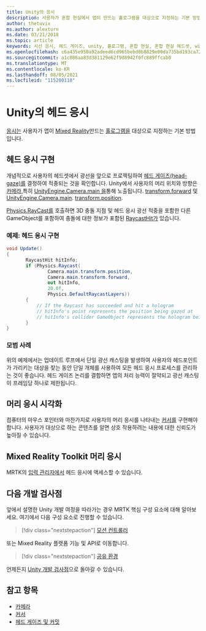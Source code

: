 ```yaml
---
title: Unity의 응시
description: 사용자가 혼합 현실에서 앱이 만드는 홀로그램을 대상으로 지정하는 기본 방법으로 응시 입력을 사용하는 방법을 알아봅니다.
author: thetuvix
ms.author: alexturn
ms.date: 03/21/2018
ms.topic: article
keywords: 시선 응시, 헤드 게이즈, unity, 홀로그램, 혼합 현실, 혼합 현실 헤드셋, windows mixed reality 헤드셋, 가상 현실 헤드셋, MRTK, Mixed Reality Toolkit
ms.openlocfilehash: c6a435e958a92adeed6cd965bebd0b8829e00da735bd193ca72a68acb9e0d6aa
ms.sourcegitcommit: a1c086aa83d381129e62f9d8942f0fc889ffcab0
ms.translationtype: MT
ms.contentlocale: ko-KR
ms.lasthandoff: 08/05/2021
ms.locfileid: "115200118"
---
```

# <a name="head-gaze-in-unity"></a>Unity의 헤드 응시

[응시는](../../design/gaze-and-commit.md) 사용자가 앱이 [Mixed Reality](../../discover/mixed-reality.md)만드는 [홀로그램을](../../discover/hologram.md) 대상으로 지정하는 기본 방법입니다.

## <a name="implementing-head-gaze"></a>헤드 응시 구현

개념적으로 사용자의 헤드셋에서 광선을 앞으로 프로젝팅하여 [헤드 게이즈(head-gaze)를](../../design/gaze-and-commit.md) 결정하여 적중되는 것을 확인합니다. Unity에서 사용자의 머리 위치와 방향은 [카메라,](camera-in-unity.md)특히 [UnityEngine.Camera.main 을](https://docs.unity3d.com/ScriptReference/Camera-main.html)통해 노출됩니다. [transform.forward](https://docs.unity3d.com/ScriptReference/Transform-forward.html) 및 [UnityEngine.Camera.main](https://docs.unity3d.com/ScriptReference/Camera-main.html). [transform.position](https://docs.unity3d.com/ScriptReference/Transform-position.html).

[Physics.RayCast를](https://docs.unity3d.com/ScriptReference/Physics.Raycast.html) 호출하면 3D 충돌 지점 및 헤드 응시 광선 적중을 포함한 다른 GameObject를 포함하여 충돌에 대한 정보가 포함된 [RaycastHit가](https://docs.unity3d.com/ScriptReference/RaycastHit.html) 있습니다.

### <a name="example-implement-head-gaze"></a>예제: 헤드 응시 구현

```cs
void Update()
{
       RaycastHit hitInfo;
       if (Physics.Raycast(
               Camera.main.transform.position,
               Camera.main.transform.forward,
               out hitInfo,
               20.0f,
               Physics.DefaultRaycastLayers))
       {
           // If the Raycast has succeeded and hit a hologram
           // hitInfo's point represents the position being gazed at
           // hitInfo's collider GameObject represents the hologram being gazed at
       }
}
```

### <a name="best-practices"></a>모범 사례

위의 예제에서는 업데이트 루프에서 단일 광선 캐스팅을 발생하여 사용자의 헤드포인트가 가리키는 대상을 찾는 동안 단일 개체를 사용하여 모든 헤드 응시 프로세스를 관리하는 것이 좋습니다. 헤드 게이즈 논리를 결합하면 앱의 처리 능력이 절약되고 광선 캐스팅이 프레임당 하나로 제한됩니다.

## <a name="visualizing-head-gaze"></a>머리 응시 시각화

컴퓨터의 마우스 포인터와 마찬가지로 사용자의 머리 응시를 나타내는 [커서를](../../design/cursors.md) 구현해야 합니다. 사용자가 대상으로 하는 콘텐츠를 알면 상호 작용하려는 내용에 대한 신뢰도가 높아질 수 있습니다.

## <a name="head-gaze-in-the-mixed-reality-toolkit"></a>Mixed Reality Toolkit 머리 응시

MRTK의 [입력 관리자에서](/windows/mixed-reality/mrtk-unity/features/input/overview) 헤드 응시에 액세스할 수 있습니다.

## <a name="next-development-checkpoint"></a>다음 개발 검사점

앞에서 설명한 Unity 개발 여정을 따라가는 경우 MRTK 핵심 구성 요소에 대해 알아보세요. 여기에서 다음 구성 요소로 진행할 수 있습니다.

> [!div class="nextstepaction"]
> [모션 컨트롤러](motion-controllers-in-unity.md)

또는 Mixed Reality 플랫폼 기능 및 API로 이동합니다.

> [!div class="nextstepaction"]
> [공유 환경](shared-experiences-in-unity.md)

언제든지 [Unity 개발 검사점](unity-development-overview.md#2-core-building-blocks)으로 돌아갈 수 있습니다.

## <a name="see-also"></a>참고 항목
* [카메라](camera-in-unity.md)
* [커서](../../design/cursors.md)
* [헤드 게이즈 및 커밋](../../design/gaze-and-commit.md)